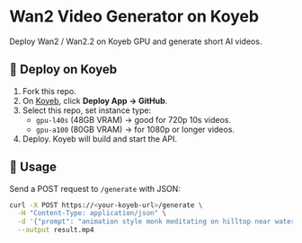 # Wan2 Video Generator on Koyeb

Deploy Wan2 / Wan2.2 on Koyeb GPU and generate short AI videos.

## 🚀 Deploy on Koyeb
1. Fork this repo.
2. On [Koyeb](https://www.koyeb.com), click **Deploy App → GitHub**.
3. Select this repo, set instance type:
   - `gpu-l40s` (48GB VRAM) → good for 720p 10s videos.
   - `gpu-a100` (80GB VRAM) → for 1080p or longer videos.
4. Deploy. Koyeb will build and start the API.

## 📡 Usage
Send a POST request to `/generate` with JSON:

```bash
curl -X POST https://<your-koyeb-url>/generate \
  -H "Content-Type: application/json" \
  -d '{"prompt": "animation style monk meditating on hilltop near waterfall, cinematic orbit", "duration": 10, "fps": 24, "resolution": "720p"}' \
  --output result.mp4
